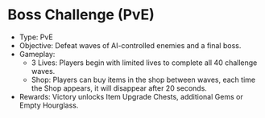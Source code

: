 # Boss Challenge (PvE)

* Type: PvE
* Objective: Defeat waves of AI-controlled enemies and a final boss.
* Gameplay:
  * 3 Lives: Players begin with limited lives to complete all 40 challenge waves.
  * Shop: Players can buy items in the shop between waves, each time the Shop appears, it will disappear after 20 seconds.
* Rewards: Victory unlocks Item Upgrade Chests, additional Gems or Empty Hourglass.

<figure><img src="https://lh7-rt.googleusercontent.com/docsz/AD_4nXcbkdA6hfmhHrtaN6zNrt4KDyl3KvYRT6TRzP3w8dKH7HIGis2Sm3roRM95tYCiYTGAclTP8fHAU2c0QiK5mthAW2gvCGwaPsMT-_spurXvvhuFrXbEzKseW85AJr8HCgjv09A36g?key=rX80Bxrq05xJeZ60gjPi91-Z" alt=""><figcaption></figcaption></figure>

